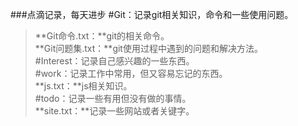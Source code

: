 ###点滴记录，每天进步
#Git：记录git相关知识，命令和一些使用问题。
>**Git命令.txt：**git的相关命令。<br/>
>**Git问题集.txt：**git使用过程中遇到的问题和解决方法。<br/>
#Interest：记录自己感兴趣的一些东西。<br/>
#work：记录工作中常用，但又容易忘记的东西。<br/>
>**js.txt：**js相关知识。<br/>
#todo：记录一些有用但没有做的事情。<br>
>**site.txt：**记录一些网站或者关键字。<br>

